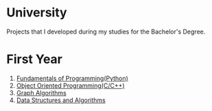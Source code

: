# University

Projects that I developed during my studies for the Bachelor's Degree.

# First Year

1. <a href="https://github.com/GeorgeDanicico/Fundamentals-of-Programming-Year1">Fundamentals of Programming(Python) </a>
2. <a href="https://github.com/GeorgeDanicico/Object-Oriented-Programming-Year1">Object Oriented Programming(C/C++) </a>
3. <a href="https://github.com/GeorgeDanicico/Graph-Algorithms-Year1">Graph Algorithms </a>
4. <a href="https://github.com/GeorgeDanicico/Data-Structures-and-Algorithms-Year1"> Data Structures and Algorithms </a>

